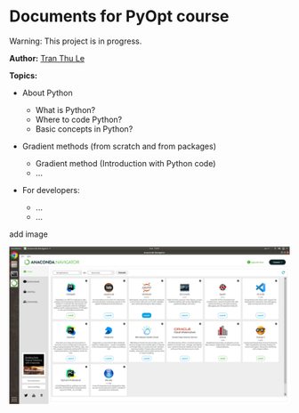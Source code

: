 # Documents for PyOpt course

Warning: This project is in progress.

**Author:** [Tran Thu Le][le]

[le]: https://tranthule.blogspot.com/p/about-me.html

**Topics:**

- About Python

  - What is Python?
  - Where to code Python?
  - Basic concepts in Python?

- Gradient methods (from scratch and from packages)

  - Gradient method (Introduction with Python code)
  - ...

- For developers:
  - ...
  - ...

add image

![abc](figs/anaconda.png)
